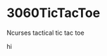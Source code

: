 # 3060TicTacToe
Ncurses tactical tic tac toe



















































































































































hi